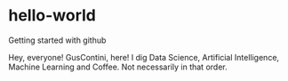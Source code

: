 # hello-world
Getting started with github

Hey, everyone!
GusContini, here! I dig Data Science, Artificial Intelligence, Machine Learning and Coffee. Not necessarily in that order.
